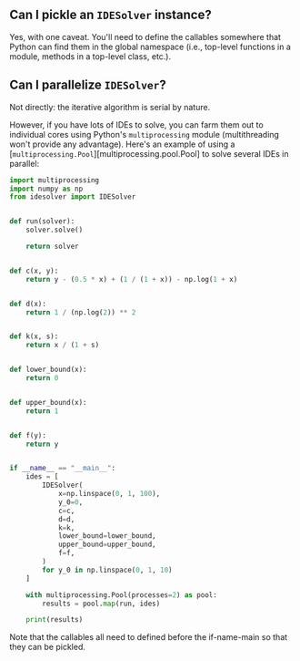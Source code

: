 ## Can I pickle an ``IDESolver`` instance?

Yes, with one caveat.
You'll need to define the callables somewhere that Python can find them in the global namespace (i.e., top-level functions in a module, methods in a top-level class, etc.).

## Can I parallelize `IDESolver`?

Not directly: the iterative algorithm is serial by nature.

However, if you have lots of IDEs to solve, you can farm them out to individual cores using Python's `multiprocessing` module (multithreading won't provide any advantage).
Here's an example of using a [`multiprocessing.Pool`][multiprocessing.pool.Pool] to solve several IDEs in parallel:

```python
import multiprocessing
import numpy as np
from idesolver import IDESolver


def run(solver):
    solver.solve()

    return solver


def c(x, y):
    return y - (0.5 * x) + (1 / (1 + x)) - np.log(1 + x)


def d(x):
    return 1 / (np.log(2)) ** 2


def k(x, s):
    return x / (1 + s)


def lower_bound(x):
    return 0


def upper_bound(x):
    return 1


def f(y):
    return y


if __name__ == "__main__":
    ides = [
        IDESolver(
            x=np.linspace(0, 1, 100),
            y_0=0,
            c=c,
            d=d,
            k=k,
            lower_bound=lower_bound,
            upper_bound=upper_bound,
            f=f,
        )
        for y_0 in np.linspace(0, 1, 10)
    ]

    with multiprocessing.Pool(processes=2) as pool:
        results = pool.map(run, ides)

    print(results)
```

Note that the callables all need to defined before the if-name-main so that they can be pickled.

